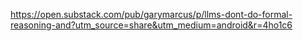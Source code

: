 https://open.substack.com/pub/garymarcus/p/llms-dont-do-formal-reasoning-and?utm_source=share&utm_medium=android&r=4ho1c6